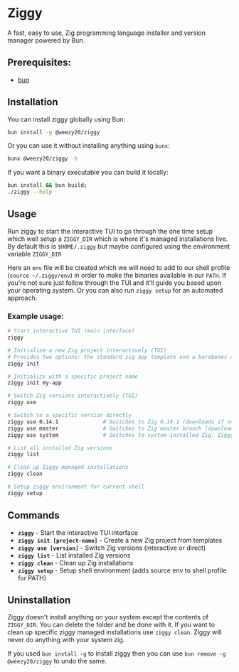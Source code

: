 # Ziggy

A fast, easy to use, Zig programming language installer and version manager powered by Bun.

## Prerequisites: 
- [bun](https://bun.com/)

## Installation

You can install ziggy globally using Bun:

```bash
bun install -g @weezy20/ziggy
```

Or you can use it without installing anything using `bunx`:

```sh
bunx @weezy20/ziggy -h
```

If you want a binary executable you can build it locally:

```sh
bun install && bun build;
./ziggy --help
```

## Usage
Run ziggy to start the interactive TUI to go through the one time setup which well setup a `ZIGGY_DIR` which is where it's managed installations live. By default this is `$HOME/.ziggy` but maybe configured using the environment variable `ZIGGY_DIR`

Here an `env` file will be created which we will need to add to our shell profile (`source ~/.ziggy/env`) in order to make the binaries available in our `PATH`. If you're not sure just follow through the TUI and it'll guide you based upon your operating system. Or you can also run `ziggy setup` for an automated approach.


### Example usage:

```bash
# Start interactive TUI (main interface)
ziggy

# Initialize a new Zig project interactively (TUI)
# Provides two options: the standard zig app template and a barebones app template.
ziggy init                   

# Initialize with a specific project name
ziggy init my-app 

# Switch Zig versions interactively (TUI)
ziggy use

# Switch to a specific version directly
ziggy use 0.14.1              # Switches to Zig 0.14.1 (downloads if not installed)
ziggy use master              # Switches to Zig master branch (downloads if not installed)
ziggy use system              # Switches to system-installed Zig. Ziggy detects any zig installation already in your path and refers to it as `system`

# List all installed Zig versions
ziggy list

# Clean up Ziggy managed installations
ziggy clean

# Setup ziggy environment for current shell
ziggy setup
```

## Commands

- **`ziggy`** - Start the interactive TUI interface
- **`ziggy init [project-name]`** - Create a new Zig project from templates
- **`ziggy use [version]`** - Switch Zig versions (interactive or direct)
- **`ziggy list`** - List installed Zig versions
- **`ziggy clean`** - Clean up Zig installations
- **`ziggy setup`** - Setup shell environment (adds source env to shell profile for PATH)



## Uninstallation
Ziggy doesn't install anything on your system except the contents of `ZIGGY_DIR`. You can delete the folder and be done with it. If you want to clean up specific ziggy managed installations use `ziggy clean`. Ziggy will never do anything with your system zig. 

If you used `bun install -g` to install ziggy then you can use `bun remove -g @weezy20/ziggy` to undo the same.